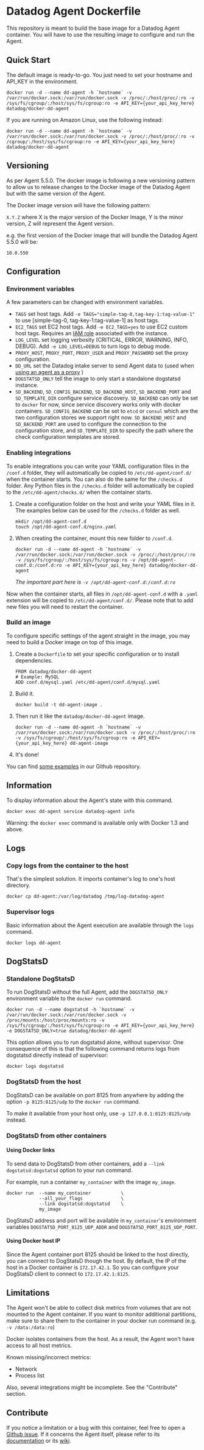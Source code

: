 # Datadog Agent Dockerfile

This repository is meant to build the base image for a Datadog Agent container. You will have to use the resulting image to configure and run the Agent.


## Quick Start

The default image is ready-to-go. You just need to set your hostname and API_KEY in the environment.

```
docker run -d --name dd-agent -h `hostname` -v /var/run/docker.sock:/var/run/docker.sock -v /proc/:/host/proc/:ro -v /sys/fs/cgroup/:/host/sys/fs/cgroup:ro -e API_KEY={your_api_key_here} datadog/docker-dd-agent
```

If you are running on Amazon Linux, use the following instead:

```
docker run -d --name dd-agent -h `hostname` -v /var/run/docker.sock:/var/run/docker.sock -v /proc/:/host/proc/:ro -v /cgroup/:/host/sys/fs/cgroup:ro -e API_KEY={your_api_key_here}
datadog/docker-dd-agent
```

## Versioning

As per Agent 5.5.0. The docker image is following a new versioning pattern to allow us to release changes to the Docker image of the Datadog Agent but with the same version of the Agent.

The Docker image version will have the following pattern:

`X.Y.Z` where X is the major version of the Docker Image, Y is the minor version, Z will represent the Agent version.

e.g. the first version of the Docker image that will bundle the Datadog Agent 5.5.0 will be:
```
10.0.550
```

## Configuration

### Environment variables

A few parameters can be changed with environment variables.

* `TAGS` set host tags. Add `-e TAGS="simple-tag-0,tag-key-1:tag-value-1"` to use [simple-tag-0, tag-key-1:tag-value-1] as host tags.
* `EC2_TAGS` set EC2 host tags. Add `-e EC2_TAGS=yes` to use EC2 custom host tags. Requires an [IAM role](https://github.com/DataDog/dd-agent/wiki/Capturing-EC2-tags-at-startup) associated with the instance.
* `LOG_LEVEL` set logging verbosity (CRITICAL, ERROR, WARNING, INFO, DEBUG). Add `-e LOG_LEVEL=DEBUG` to turn logs to debug mode.
* `PROXY_HOST`, `PROXY_PORT`, `PROXY_USER` and `PROXY_PASSWORD` set the proxy configuration.
* `DD_URL` set the Datadog intake server to send Agent data to (used when [using an agent as a proxy](https://github.com/DataDog/dd-agent/wiki/Proxy-Configuration#using-the-agent-as-a-proxy) )
* `DOGSTATSD_ONLY` tell the image to only start a standalone dogstatsd instance.
* `SD_BACKEND`, `SD_CONFIG_BACKEND`, `SD_BACKEND_HOST`, `SD_BACKEND_PORT` and `SD_TEMPLATE_DIR` configure service discovery.
`SD_BACKEND` can only be set to `docker` for now, since service discovery works only with docker containers.
`SD_CONFIG_BACKEND` can be set to `etcd` or `consul` which are the two configuration stores we support right now.
`SD_BACKEND_HOST` and `SD_BACKEND_PORT` are used to configure the connection to the configuration store, and `SD_TEMPLATE_DIR` to specify the path where the check configuration templates are stored.


### Enabling integrations

To enable integrations you can write your YAML configuration files in the `/conf.d` folder, they will automatically be copied to `/etc/dd-agent/conf.d/` when the container starts.  You can also do the same for the `/checks.d` folder.   Any Python files in the `/checks.d` folder will automatically be copied to the `/etc/dd-agent/checks.d/` when the container starts.

1. Create a configuration folder on the host and write your YAML files in it.  The examples below can be used for the `/checks.d` folder as well.

    ```
    mkdir /opt/dd-agent-conf.d
    touch /opt/dd-agent-conf.d/nginx.yaml
    ```

2. When creating the container, mount this new folder to `/conf.d`.
    ```
    docker run -d --name dd-agent -h `hostname` -v /var/run/docker.sock:/var/run/docker.sock -v /proc/:/host/proc/:ro -v /sys/fs/cgroup/:/host/sys/fs/cgroup:ro -v /opt/dd-agent-conf.d:/conf.d:ro -e API_KEY={your_api_key_here} datadog/docker-dd-agent
    ```

    _The important part here is `-v /opt/dd-agent-conf.d:/conf.d:ro`_

Now when the container starts, all files in `/opt/dd-agent-conf.d` with a `.yaml` extension will be copied to `/etc/dd-agent/conf.d/`. Please note that to add new files you will need to restart the container.

### Build an image

To configure specific settings of the agent straight in the image, you may need to build a Docker image on top of this image.

1. Create a `Dockerfile` to set your specific configuration or to install dependencies.

    ```
    FROM datadog/docker-dd-agent
    # Example: MySQL
    ADD conf.d/mysql.yaml /etc/dd-agent/conf.d/mysql.yaml
    ```

2. Build it.

    `docker build -t dd-agent-image .`

3. Then run it like the `datadog/docker-dd-agent` image.

    ```
    docker run -d --name dd-agent -h `hostname` -v /var/run/docker.sock:/var/run/docker.sock -v /proc/:/host/proc/:ro -v /sys/fs/cgroup/:/host/sys/fs/cgroup:ro -e API_KEY={your_api_key_here} dd-agent-image
    ```

4. It's done!

You can find [some examples](https://github.com/DataDog/docker-dd-agent/tree/master/examples) in our Github repository.


## Information

To display information about the Agent's state with this command.

`docker exec dd-agent service datadog-agent info`

Warning: the `docker exec` command is available only with Docker 1.3 and above.

## Logs

### Copy logs from the container to the host

That's the simplest solution. It imports container's log to one's host directory.

`docker cp dd-agent:/var/log/datadog /tmp/log-datadog-agent`

### Supervisor logs

Basic information about the Agent execution are available through the `logs` command.

`docker logs dd-agent`


## DogStatsD

### Standalone DogStatsD

To run DogStatsD without the full Agent, add the `DOGSTATSD_ONLY` environment variable to the `docker run` command.

```
docker run -d --name dogstatsd -h `hostname` -v /var/run/docker.sock:/var/run/docker.sock -v /proc/mounts:/host/proc/mounts:ro -v /sys/fs/cgroup/:/host/sys/fs/cgroup:ro -e API_KEY={your_api_key_here} -e DOGSTATSD_ONLY=true datadog/docker-dd-agent
```

This option allows you to run dogstatsd alone, without supervisor. One consequence of this is that the following command returns logs from dogstatsd directly instead of supervisor:

`docker logs dogstatsd`

### DogStatsD from the host

DogStatsD can be available on port 8125 from anywhere by adding the option `-p 8125:8125/udp` to the `docker run` command.

To make it available from your host only, use `-p 127.0.0.1:8125:8125/udp` instead.

### DogStatsD from other containers

#### Using Docker links

To send data to DogStatsD from other containers, add a `--link dogstatsd:dogstatsd` option to your run command.

For example, run a container `my_container` with the image `my_image`.

```
docker run  --name my_container           \
            --all_your_flags              \
            --link dogstatsd:dogstatsd    \
            my_image
```

DogStatsD address and port will be available in `my_container`'s environment variables `DOGSTATSD_PORT_8125_UDP_ADDR` and `DOGSTATSD_PORT_8125_UDP_PORT`.

#### Using Docker host IP

Since the Agent container port 8125 should be linked to the host directly, you can connect to DogStatsD though the host. By default, the IP of the host in a Docker container is `172.17.42.1`. So you can configure your DogStatsD client to connect to `172.17.42.1:8125`.


## Limitations

The Agent won't be able to collect disk metrics from volumes that are not mounted to the Agent container. If you want to monitor additional partitions, make sure to share them to the container in your docker run command (e.g. `-v /data:/data:ro`)

Docker isolates containers from the host. As a result, the Agent won't have access to all host metrics.

Known missing/incorrect metrics:

* Network
* Process list

Also, several integrations might be incomplete. See the "Contribute" section.

## Contribute

If you notice a limitation or a bug with this container, feel free to open a [Github issue](https://github.com/DataDog/docker-dd-agent/issues). If it concerns the Agent itself, please refer to its [documentation](http://docs.datadoghq.com/) or its [wiki](https://github.com/DataDog/dd-agent/wiki).
